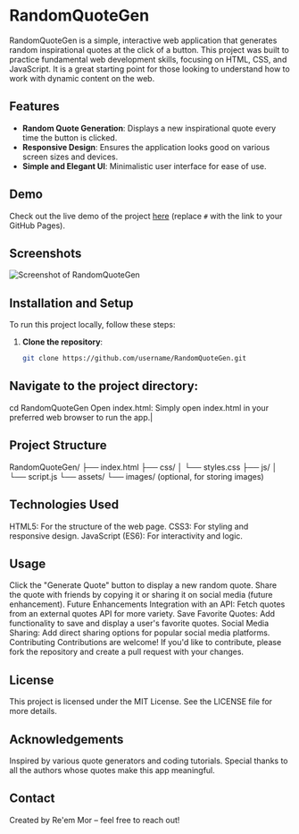 # RandomQuoteGen

RandomQuoteGen is a simple, interactive web application that generates random inspirational quotes at the click of a button. This project was built to practice fundamental web development skills, focusing on HTML, CSS, and JavaScript. It is a great starting point for those looking to understand how to work with dynamic content on the web.

## Features
- **Random Quote Generation**: Displays a new inspirational quote every time the button is clicked.
- **Responsive Design**: Ensures the application looks good on various screen sizes and devices.
- **Simple and Elegant UI**: Minimalistic user interface for ease of use.

## Demo
Check out the live demo of the project [here](#) (replace `#` with the link to your GitHub Pages).

## Screenshots
![Screenshot of RandomQuoteGen](path/to/screenshot.png)

## Installation and Setup
To run this project locally, follow these steps:

1. **Clone the repository**:
   ```bash
   git clone https://github.com/username/RandomQuoteGen.git

## Navigate to the project directory:
cd RandomQuoteGen
Open index.html: Simply open index.html in your preferred web browser to run the app.|

## Project Structure

RandomQuoteGen/
├── index.html
├── css/
│   └── styles.css
├── js/
│   └── script.js
└── assets/
    └── images/ (optional, for storing images)

## Technologies Used
HTML5: For the structure of the web page.
CSS3: For styling and responsive design.
JavaScript (ES6): For interactivity and logic.

## Usage
Click the "Generate Quote" button to display a new random quote.
Share the quote with friends by copying it or sharing it on social media (future enhancement).
Future Enhancements
Integration with an API: Fetch quotes from an external quotes API for more variety.
Save Favorite Quotes: Add functionality to save and display a user's favorite quotes.
Social Media Sharing: Add direct sharing options for popular social media platforms.
Contributing
Contributions are welcome! If you'd like to contribute, please fork the repository and create a pull request with your changes.

## License
This project is licensed under the MIT License. See the LICENSE file for more details.

## Acknowledgements
Inspired by various quote generators and coding tutorials.
Special thanks to all the authors whose quotes make this app meaningful.

## Contact
Created by Re'em Mor – feel free to reach out!
